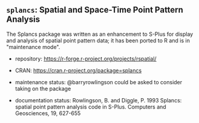 ## `splancs`: Spatial and Space-Time Point Pattern Analysis

The Splancs package was written as an enhancement to S-Plus for display and analysis of spatial point pattern data; it has been ported to R and is in "maintenance mode".

- repository: https://r-forge.r-project.org/projects/rspatial/

- CRAN: https://cran.r-project.org/package=splancs

- maintenance status: @barryrowlingson could be asked to consider taking on the package

- documentation status: Rowlingson, B. and Diggle, P. 1993 Splancs: spatial point pattern analysis code in S-Plus. Computers and Geosciences, 19, 627-655